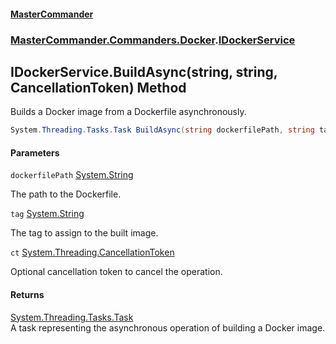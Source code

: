 #### [MasterCommander](MasterCommander.md 'MasterCommander')
### [MasterCommander.Commanders.Docker](MasterCommander.md#MasterCommander.Commanders.Docker 'MasterCommander.Commanders.Docker').[IDockerService](IDockerService.md 'MasterCommander.Commanders.Docker.IDockerService')

## IDockerService.BuildAsync(string, string, CancellationToken) Method

Builds a Docker image from a Dockerfile asynchronously.

```csharp
System.Threading.Tasks.Task BuildAsync(string dockerfilePath, string tag, System.Threading.CancellationToken ct=default(System.Threading.CancellationToken));
```
#### Parameters

<a name='MasterCommander.Commanders.Docker.IDockerService.BuildAsync(string,string,System.Threading.CancellationToken).dockerfilePath'></a>

`dockerfilePath` [System.String](https://docs.microsoft.com/en-us/dotnet/api/System.String 'System.String')

The path to the Dockerfile.

<a name='MasterCommander.Commanders.Docker.IDockerService.BuildAsync(string,string,System.Threading.CancellationToken).tag'></a>

`tag` [System.String](https://docs.microsoft.com/en-us/dotnet/api/System.String 'System.String')

The tag to assign to the built image.

<a name='MasterCommander.Commanders.Docker.IDockerService.BuildAsync(string,string,System.Threading.CancellationToken).ct'></a>

`ct` [System.Threading.CancellationToken](https://docs.microsoft.com/en-us/dotnet/api/System.Threading.CancellationToken 'System.Threading.CancellationToken')

Optional cancellation token to cancel the operation.

#### Returns
[System.Threading.Tasks.Task](https://docs.microsoft.com/en-us/dotnet/api/System.Threading.Tasks.Task 'System.Threading.Tasks.Task')  
A task representing the asynchronous operation of building a Docker image.